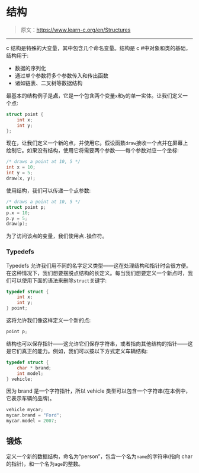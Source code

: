 # 结构

> 原文：<https://www.learn-c.org/en/Structures>

* * *

c 结构是特殊的大变量，其中包含几个命名变量。结构是 c #中对象和类的基础，结构用于:

*   数据的序列化
*   通过单个参数将多个参数传入和传出函数
*   诸如链表、二叉树等数据结构

最基本的结构例子是**点**，它是一个包含两个变量`x`和`y`的单一实体。让我们定义一个点:

```cpp
struct point {
    int x;
    int y;
}; 
```

现在，让我们定义一个新的点，并使用它。假设函数`draw`接收一个点并在屏幕上绘制它。如果没有结构，使用它将需要两个参数——每个参数对应一个坐标:

```cpp
/* draws a point at 10, 5 */
int x = 10;
int y = 5;
draw(x, y); 
```

使用结构，我们可以传递一个点参数:

```cpp
/* draws a point at 10, 5 */
struct point p;
p.x = 10;
p.y = 5;
draw(p); 
```

为了访问该点的变量，我们使用点`.`操作符。

### Typedefs

Typedefs 允许我们用不同的名字定义类型——这在处理结构和指针时会很方便。在这种情况下，我们想要摆脱点结构的长定义。每当我们想要定义一个新点时，我们可以使用下面的语法来删除`struct`关键字:

```cpp
typedef struct {
    int x;
    int y;
} point; 
```

这将允许我们像这样定义一个新的点:

```cpp
point p; 
```

结构也可以保存指针——这允许它们保存字符串，或者指向其他结构的指针——这是它们真正的能力。例如，我们可以按以下方式定义车辆结构:

```cpp
typedef struct {
    char * brand;
    int model;
} vehicle; 
```

因为 brand 是一个字符指针，所以 vehicle 类型可以包含一个字符串(在本例中，它表示车辆的品牌)。

```cpp
vehicle mycar;
mycar.brand = "Ford";
mycar.model = 2007; 
```

## 锻炼

定义一个新的数据结构，命名为“person”，包含一个名为`name`的字符串(指向 char 的指针)，和一个名为`age`的整数。